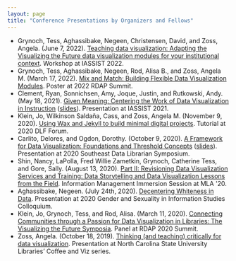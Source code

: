 ```yaml
---
layout: page
title: "Conference Presentations by Organizers and Fellows"
---
```


* Grynoch, Tess, Aghassibake, Negeen, Christensen, David, and Zoss, Angela. (June 7, 2022). [Teaching data visualization: Adapting the Visualizing the Future data visualization modules for your institutional context](https://drive.google.com/drive/folders/1LJ5x-6eX7ubTGUYrYfyfQMEDWhJw00BT?usp=sharing). Workshop at IASSIST 2022.
* Grynoch, Tess, Aghassibake, Negeen, Rod, Alisa B., and Zoss, Angela M. (March 17, 2022). [Mix and Match: Building Flexible Data Visualization Modules](https://osf.io/he4gk/). Poster at 2022 RDAP Summit.
* Clement, Ryan, Sonnichsen, Amy, Joque, Justin, and Rutkowski, Andy. (May 18, 2021). [Given Meaning: Centering the Work of Data Visualization in Instruction](https://www.youtube.com/watch?v=T9kYsCrjxmA&t=2416s) ([slides](https://docs.google.com/presentation/d/1mDi52QCbMTTqJ1qfhpukxbNeinlk9NMzf_ODTcv5iw0/edit?usp=sharing)). Presentation at IASSIST 2021.
* Klein, Jo, Wilkinson Saldaña, Cass, and Zoss, Angela M. (November 9, 2020). [Using Wax and Jekyll to build minimal digital projects](https://2020clirevents.aviaryplatform.com/collections/1172/collection_resources/31856/file/100583). Tutorial at 2020 DLF Forum.
* Carlito, Delores, and Ogdon, Dorothy. (October 9, 2020). [A Framework for Data Visualization: Foundations and Threshold Concepts](https://www.youtube.com/watch?v=ldZZ9sDl-UI) ([slides](https://osf.io/wt4y7)). Presentation at 2020 Southeast Data Librarian Symposium.
* Shin, Nancy, LaPolla, Fred Willie Zametkin, Grynoch, Catherine Tess, and Gore, Sally. (August 13, 2020). [Part II: Revisioning Data Visualization Services and Training: Data Storytelling and Data Visualization Lessons from the Field](https://osf.io/wrjdp/). Information Management Immersion Session at MLA '20.
* Aghassibake, Negeen. (July 24th, 2020). [Decentering Whiteness in Data](https://litwinbooks.com/gsisc-2020-agenda/). Presentation at 2020 Gender and Sexuality in Information Studies Colloquium.
* Klein, Jo, Grynoch, Tess, and Rod, Alisa. (March 11, 2020). [Connecting Communities through a Passion for Data Visualization in Libraries: The Visualizing the Future Symposia](http://libres.uncg.edu/ir/uncg/listing.aspx?id=35882). Panel at RDAP 2020 Summit.
* Zoss, Angela. (October 18, 2019). [Thinking (and teaching) critically for data visualization](http://bit.ly/critvis). Presentation at North Carolina State University Libraries’ Coffee and Viz series.
